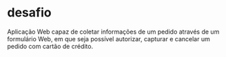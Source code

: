 # desafio
Aplicação Web capaz de coletar informações de um pedido através de um formulário Web, em que seja possível autorizar, capturar e cancelar um pedido com cartão de crédito.
